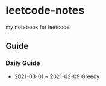 # leetcode-notes

my notebook for leetcode

## Guide

### Daily Guide

- 2021-03-01 ~ 2021-03-09 Greedy

